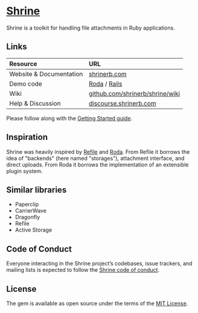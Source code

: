 # [Shrine]

Shrine is a toolkit for handling file attachments in Ruby applications.

## Links

| Resource                | URL                                                                            |
| :----------------       | :----------------------------------------------------------------------------- |
| Website & Documentation | [shrinerb.com](https://shrinerb.com)                                           |
| Demo code               | [Roda][roda demo] / [Rails][rails demo]                                        |
| Wiki                    | [github.com/shrinerb/shrine/wiki](https://github.com/shrinerb/shrine/wiki)     |
| Help & Discussion       | [discourse.shrinerb.com](https://discourse.shrinerb.com)                       |

Please follow along with the [Getting Started guide].

## Inspiration

Shrine was heavily inspired by [Refile] and [Roda]. From Refile it borrows the
idea of "backends" (here named "storages"), attachment interface, and direct
uploads. From Roda it borrows the implementation of an extensible plugin
system.

## Similar libraries

* Paperclip
* CarrierWave
* Dragonfly
* Refile
* Active Storage

## Code of Conduct

Everyone interacting in the Shrine project’s codebases, issue trackers, and
mailing lists is expected to follow the [Shrine code of conduct][CoC].

## License

The gem is available as open source under the terms of the [MIT License].

[Shrine]: https://shrinerb.com
[Getting Started guide]: https://shrinerb.com/docs/getting-started
[roda demo]: /demo
[rails demo]: https://github.com/erikdahlstrand/shrine-rails-example
[Refile]: https://github.com/refile/refile
[Roda]: https://github.com/jeremyevans/roda
[CoC]: /CODE_OF_CONDUCT.md
[MIT License]: http://opensource.org/licenses/MIT

